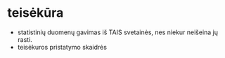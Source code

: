 # teisėkūra
- statistinių duomenų gavimas iš TAIS svetainės, nes niekur neišeina jų rasti.
- teisėkuros pristatymo skaidrės
